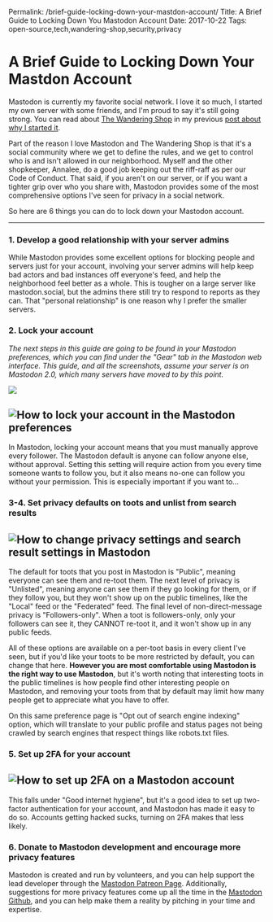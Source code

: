 Permalink: /brief-guide-locking-down-your-mastdon-account/
Title: A Brief Guide to Locking Down You Mastodon Account
Date: 2017-10-22
Tags: open-source,tech,wandering-shop,security,privacy

# A Brief Guide to Locking Down Your Mastdon Account

Mastodon is currently my favorite social network. I love it so much, I started my own server with some friends, and I'm proud to say it's still going strong. You can read about [The Wandering Shop](https://wandering.shop) in my previous [post about why I started it](https://www.wordfugue.com/keeping-shop/). 

Part of the reason I love Mastodon and The Wandering Shop is that it's a social community where we get to define the rules, and we get to control who is and isn't allowed in our neighborhood. Myself and the other shopkeeper, Annalee, do a good job keeping out the riff-raff as per our Code of Conduct. That said, if you aren't on our server, or if you want a tighter grip over who you share with, Mastodon provides some of the most comprehensive options I've seen for privacy in a social network.

So here are 6 things you can do to lock down your Mastodon account.

* * *

### ​1. Develop a good relationship with your server admins

While Mastodon provides some excellent options for blocking people and servers just for your account, involving your server admins will help keep bad actors and bad instances off everyone's feed, and help the neighborhood feel better as a whole. This is tougher on a large server like mastodon.social, but the admins there still try to respond to reports as they can. That "personal relationship" is one reason why I prefer the smaller servers.

### 2\. Lock your account

_The next steps in this guide are going to be found in your Mastodon preferences, which you can find under the "Gear" tab in the Mastodon web interface. This guide, and all the screenshots, assume your server is on Mastodon 2.0, which many servers have moved to by this point._

![](https://wordfugue.s3.amazonaws.com/assets/images/mastodon/mastodon_home.png)

**![How to lock your account in the Mastodon preferences](https://wordfugue.s3.amazonaws.com/assets/images/mastodon/mastodon_profile.png)**
-------------------------------------------------------------------------------------------------------------------------------------------

In Mastodon, locking your account means that you must manually approve every follower. The Mastodon default is anyone can follow anyone else, without approval. Setting this setting will require action from you every time someone wants to follow you, but it also means no-one can follow you without your permission. This is especially important if you want to...

### 3-4. Set privacy defaults on toots and unlist from search results

![How to change privacy settings and search result settings in Mastodon](https://wordfugue.s3.amazonaws.com/assets/images/mastodon/mastdon_prefs.png)
-----------------------------------------------------------------------------------------------------------------------------------------------------

The default for toots that you post in Mastodon is "Public", meaning everyone can see them and re-toot them. The next level of privacy is "Unlisted", meaning anyone can see them if they go looking for them, or if they follow you, but they won't show up on the public timelines, like the "Local" feed or the "Federated" feed. The final level of non-direct-message privacy is "Followers-only". When a toot is followers-only, only your followers can see it, they CANNOT re-toot it, and it won't show up in any public feeds.

All of these options are available on a per-toot basis in every client I've seen, but if you'd like your toots to be more restricted by default, you can change that here. **However you are most comfortable using Mastodon is the right way to use Mastodon**, but it's worth noting that interesting toots in the public timelines is how people find other interesting people on Mastodon, and removing your toots from that by default may limit how many people get to appreciate what you have to offer.

On this same preference page is "Opt out of search engine indexing" option, which will translate to your public profile and status pages not being crawled by search engines that respect things like robots.txt files.

### 5\. Set up 2FA for your account

**![How to set up 2FA on a Mastodon account](https://wordfugue.s3.amazonaws.com/assets/images/mastodon/mastodon_2fa.png)**
--------------------------------------------------------------------------------------------------------------------------

This falls under "Good internet hygiene", but it's a good idea to set up two-factor authentication for your account, and Mastodon has made it easy to do so. Accounts getting hacked sucks, turning on 2FA makes that less likely.

### 6\. Donate to Mastodon development and encourage more privacy features

Mastodon is created and run by volunteers, and you can help support the lead developer through the [Mastodon Patreon Page](https://www.patreon.com/mastodon). Additionally, suggestions for more privacy features come up all the time in the [Mastodon Github](https://github.com/tootsuite/mastodon/), and you can help make them a reality by pitching in your time and expertise.